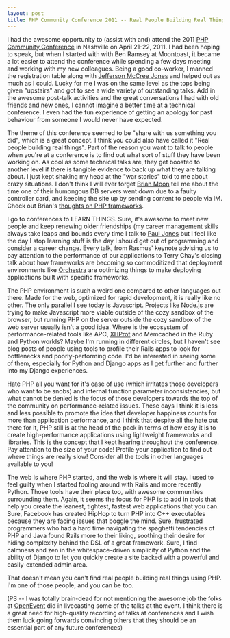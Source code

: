 ```yaml
---
layout: post
title: PHP Community Conference 2011 -- Real People Building Real Things
---
```

I had the awesome opportunity to (assist with and) attend the 2011
[PHP Community Conference](http://www.phpcon.org) in Nashville on
April 21-22, 2011. I had been hoping to speak, but when I started
with with Ben Ramsey at Moontoast, it became a lot easier to attend
the conference while spending a few days meeting and working with
my new colleagues. Being a good co-worker, I manned the
registration table along with
[Jefferson McCree Jones](http://twitter.com/jmccree) and helped out
as much as I could. Lucky for me I was on the same level as the
tops being given "upstairs" and got to see a wide variety of
outstanding talks. Add in the awesome post-talk activities and the
great conversations I had with old friends and new ones, I cannot
imagine a better time at a technical conference. I even had the fun
experience of getting an apology for past behaviour from someone I
would never have expected.

The theme of this conference seemed to be "share with us something
you did", which is a great concept. I think you could also have
called it "Real people building real things". Part of the reason
you want to talk to people when you're at a conference is to find
out what sort of stuff they have been working on. As cool as some
technical talks are, they get boosted to another level if there is
tangible evidence to back up what they are talking about. I just
kept shaking my head at the "war stories" told to me about crazy
situations. I don't think I will ever forget
[Brian Moon](http://twitter.com/brianlmoon) tell me about the time
one of their humongous DB servers went down due to a faulty
controller card, and keeping the site up by sending content to
people via IM. Check out Brian's
[thoughts on PHP frameworks](http://brian.moonspot.net/php-frameworks).

I go to conferences to LEARN THINGS. Sure, it's awesome to meet new
people and keep renewing older friendships (my career management
skills always take leaps and bounds every time I talk to
[Paul Jones](http://paul-m-jones.com/) but I feel like the day I
stop learning stuff is the day I should get out of programming and
consider a career change. Every talk, from Rasmus' keynote advising
us to pay attention to the performance of our applications to Terry
Chay's closing talk about how frameworks are becoming so
commoditized that deployment environments like
[Orchestra](http://orchestra.io) are optimizing things to make
deploying applications built with specific frameworks.

The PHP environment is such a weird one compared to other languages
out there. Made for the web, optimized for rapid development, it is
really like no other. The only parallel I see today is Javascript.
Projects like Node.js are trying to make Javascript more viable
outside of the cozy sandbox of the browser, but running PHP on the
server outside the cozy sandbox of the web server usually isn't a
good idea. Where is the ecosystem of performance-related tools like
APC, [XHProf](https://github.com/facebook/xhprof) and Memcached in
the Ruby and Python worlds? Maybe I'm running in different circles,
but I haven't see blog posts of people using tools to profile their
Rails apps to look for bottlenecks and poorly-performing code. I'd
be interested in seeing some of them, especially for Python and
Django apps as I get further and further into my Django
experiences.

Hate PHP all you want for it's ease of use (which irritates those
developers who want to be snobs) and internal function parameter
inconsistencies, but what cannot be denied is the focus of those
developers towards the top of the community on performance-related
issues. These days I think it is less and less possible to promote
the idea that developer happiness counts for more than application
performance, and I think that despite all the hate out there for
it, PHP still is at the head of the pack in terms of how easy it is
to create high-performance applications using lightweight
frameworks and libraries. This is the concept that I kept hearing
throughout the conference. Pay attention to the size of your code!
Profile your application to find out where things are really slow!
Consider all the tools in other languages available to you!

The web is where PHP started, and the web is where it will stay. I
used to feel guilty when I started fooling around with Rails and
more recently Python. Those tools have their place too, with
awesome communities surrounding them. Again, it seems the focus for
PHP is to add in tools that help you create the leanest, tightest,
fastest web applications that you can. Sure, Facebook has created
HipHop to turn PHP into C++ executables because they are facing
issues that boggle the mind. Sure, frustrated programmers who had a
hard time navigating the spaghetti tendencies of PHP and Java found
Rails more to their liking, soothing their desire for hiding
complexity behind the DSL of a great framework. Sure, I find
calmness and zen in the whitespace-driven simplicity of Python and
the ability of Django to let you quickly create a site backed with
a powerful and easily-extended admin area.

That doesn't mean you can't find real people building real things
using PHP. I'm one of those people, and you can be too.

(PS -- I was totally brain-dead for not mentioning the awesome job
the folks at [OpenEvent](http://openevent.tv) did in livecasting
some of the talks at the event. I think there is a great need for
high-quality recording of talks at conferences and I wish them luck
going forwards convincing others that they should be an essential
part of any future conferences)


